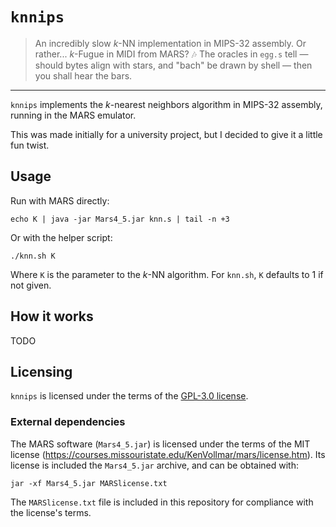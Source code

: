 # `knnips`

> An incredibly slow $k$-NN implementation in MIPS-32 assembly. Or
> rather... $k$-Fugue in MIDI from MARS? 🎶 The oracles in `egg.s` tell
> &mdash; should bytes align with stars, and "bach" be drawn by shell &mdash;
> then you shall hear the bars.

---

`knnips` implements the $k$-nearest neighbors algorithm in MIPS-32
assembly, running in the MARS emulator.

This was made initially for a university project, but I decided to give
it a little fun twist.

## Usage

Run with MARS directly:

    echo K | java -jar Mars4_5.jar knn.s | tail -n +3

Or with the helper script:

    ./knn.sh K

Where `K` is the parameter to the $k$-NN algorithm. For `knn.sh`, `K`
defaults to 1 if not given.

## How it works

TODO

## Licensing

`knnips` is licensed under the terms of the [GPL-3.0 license](LICENSE).

### External dependencies

The MARS software (`Mars4_5.jar`) is licensed under the terms of the MIT
license
(<https://courses.missouristate.edu/KenVollmar/mars/license.htm>). Its
license is included the `Mars4_5.jar` archive, and can be obtained with:

    jar -xf Mars4_5.jar MARSlicense.txt

The `MARSlicense.txt` file is included in this repository for compliance
with the license's terms.
